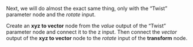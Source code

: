 Next, we will do almost the exact same thing, only with the “Twist” parameter node and the *rotate* input.

Create an **xyz to vector** node from the *value* output of the “Twist” parameter node and connect it to the z input. Then connect the *vector* output of the **xyz to vector** node to the *rotate* input of the **transform** node.